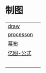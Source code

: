 # 制图



|                                            |      |
| ------------------------------------------ | ---- |
| [draw](https://www.draw.io/)               |      |
| [processon](https://www.processon.com/)    |      |
| [幕布](https://mubu.com/)                  |      |
| [亿图-公式](https://mm.edrawsoft.cn/files) |      |
| []()                                       |      |
| []()                                       |      |
| []()                                       |      |
| []()                                       |      |
| []()                                       |      |

